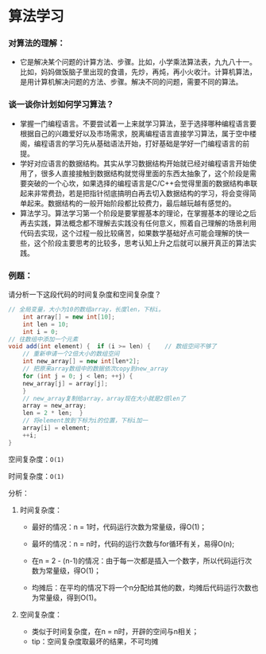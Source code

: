 # 算法学习

### 对算法的理解：

- 它是解决某个问题的计算方法、步骤。比如，小学乘法算法表，九九八十一。比如，妈妈做饭脑子里出现的食谱，先炒，再炖，再小火收汁。计算机算法，是用计算机解决问题的方法、步骤。解决不同的问题，需要不同的算法。

### 谈一谈你计划如何学习算法？

- 掌握一门编程语言。不要尝试着一上来就学习算法，至于选择哪种编程语言要根据自己的兴趣爱好以及市场需求，脱离编程语言直接学习算法，属于空中楼阁，编程语言的学习先从基础语法开始，打好基础是学好一门编程语言的前提。
- 学好对应语言的数据结构。其实从学习数据结构开始就已经对编程语言开始使用了，很多人直接接触到数据结构就觉得里面的东西太抽象了，这个阶段是需要突破的一个心坎，如果选择的编程语言是C/C++会觉得里面的数据结构串联起来非常费劲，若是把指针彻底搞明白再去切入数据结构的学习，将会变得简单起来。数据结构的一般开始阶段都比较费力，最后越玩越有感觉的。
- 算法学习。算法学习第一个阶段是要掌握基本的理论，在掌握基本的理论之后再去实践，算法概念都不理解去实践没有任何意义，照着自己理解的场景利用代码去实现，这个过程一般比较痛苦，如果数学基础好点可能会理解的快一些，这个阶段主要思考的比较多，思考认知上升之后就可以展开真正的算法实践。

### 例题：

请分析一下这段代码的时间复杂度和空间复杂度？
~~~java
// 全局变量，大小为10的数组array，长度len，下标i。
	int array[] = new int[10];
	int len = 10;
	int i = 0;
// 往数组中添加一个元素
void add(int element) {  if (i >= len) { 	// 数组空间不够了   
	// 重新申请一个2倍大小的数组空间   
	int new_array[] = new int[len*2];
	// 把原来array数组中的数据依次copy到new_array
	for (int j = 0; j < len; ++j) {    
	new_array[j] = array[j];  
	} 
	// new_array复制给array，array现在大小就是2倍len了  
	array = new_array; 
	len = 2 * len;  }
	// 将element放到下标为i的位置，下标i加一 
	array[i] = element;
	++i;
}
~~~

空间复杂度：`O(1)`

时间复杂度：`O(1)`

分析：

1. 时间复杂度：			

   - 最好的情况：n = 1时，代码运行次数为常量级，得O(1)；

   - 最坏的情况：n = n时，代码的运行次数与for循环有关，易得O(n);
   - 在n = 2 - (n-1)的情况：由于每一次都是插入一个数字，所以代码运行次数为常量级，得O(1)；
   - 均摊后：在平均的情况下将一个n分配给其他的数，均摊后代码运行次数也为常量级，得到O(1)。

2. 空间复杂度：

   - 类似于时间复杂度，在n = n时，开辟的空间与n相关；
   - tip：空间复杂度取最坏的结果，不可均摊